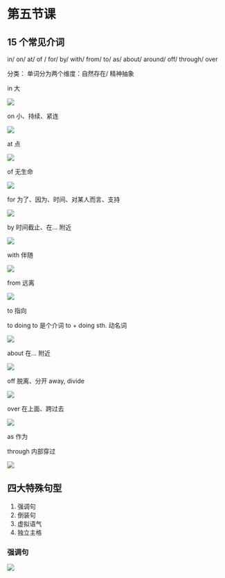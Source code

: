 # 第五节课

## 15 个常见介词

in/ on/ at/ of / for/ by/ with/ from/ to/ as/ about/ around/ off/ through/ over

分类：
单词分为两个维度：自然存在/ 精神抽象


in
大

![](vx_images/483564716220475.png)

on
小、持续、紧连

![](vx_images/100165116220614.png)


at 
点

![](vx_images/447975216232704.png)

of
无生命

![](vx_images/259890017237743.png)


for
为了、因为、时间、对某人而言、支持

![](vx_images/536530420240234.png)

by
时间截止、在... 附近
 
![](vx_images/444561717239038.png)

with
伴随

![](vx_images/43401819240217.png)



from
远离


![](vx_images/422201719240040.png)


to
指向

to doing 
to 是个介词
to + doing sth.  动名词


![](vx_images/457933219225769.png)


about 
在... 附近

![](vx_images/358024419242048.png)

off
脱离、分开
away, divide

![](vx_images/558354419235093.png)




over
在上面、跨过去

![](vx_images/5524719231860.png)


as
作为



through
内部穿过

![](vx_images/441790120222191.png)


## 四大特殊句型

1. 强调句
2. 倒装句
3. 虚拟语气
4. 独立主格


### 强调句

![](vx_images/555831820245989.png)


